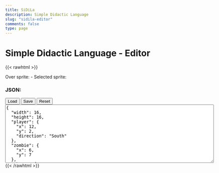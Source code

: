```yaml
---
title: SiDiLa
description: Simple Didactic Language
slug: "sidila-editor"
comments: false
type: page
---
```


# Simple Didactic Language - Editor

{{< rawhtml >}}
<div id="container">
  <div>Over sprite: <span id="hoverSprite"></span> - Selected sprite: <span id="selectedSprite"></span></div>
  <canvas id="paletteCanvas" class="paletteCanvas" width="384" height="160"></canvas>
  <canvas id="editorCanvas" class="editorCanvas" width="256" height="256"></canvas>
</div>
<div id="message" class="message"></div>
<h3>JSON:</h3>
<div>
  <button id="load" class="sidila-button">Load</button>
  <button id="save" class="sidila-button">Save</button>
  <button id="reset" class="sidila-button">Reset</button>
</div>
<textarea id="code" class="source-code" cols="80" rows="12">
{
  "width": 16,
  "height": 16,
  "player": {
    "x": 12,
    "y": 2,
    "direction": "South"
  },
  "zombie": {
    "x": 6,
    "y": 7
  },
  "theme": {
    "image": "dungeon.png",
    "imageWidth": 384,
    "imageHeight": 160,
    "spriteWidth": 16,
    "spriteHeight": 16,
    "background": "#91b09a",
    "sprite": {
      "north": 189,
      "east": 189,
      "south": 189,
      "west": 189,
      "dead": 165,
      "nextNorth": 212,
      "nextEast": 213,
      "nextSouth": 237,
      "nextWest": 236,
      "zombie": 188,
      "deadZombie": 164
    }
  },
  "logic": {
    "54": "Space",
    "172": "Exit",
    "173": "Exit",
    "174": "Exit",
    "175": "Exit",
    "190": "Sphinx"
  },
  "space": 54,
  "map": [
    [
      5,
      6,
      6,
      6,
      6,
      104,
      6,
      6,
      6,
      6,
      6,
      192,
      193,
      194,
      6,
      7
    ],
    [
      29,
      30,
      30,
      147,
      30,
      128,
      30,
      30,
      168,
      30,
      30,
      216,
      217,
      218,
      30,
      31
    ],
    [
      53,
      184,
      186,
      54,
      54,
      54,
      54,
      54,
      54,
      54,
      54,
      54,
      54,
      54,
      54,
      55
    ],
    [
      102,
      54,
      54,
      54,
      54,
      54,
      54,
      54,
      209,
      210,
      54,
      54,
      54,
      54,
      54,
      75
    ],
    [
      76,
      54,
      182,
      54,
      54,
      54,
      54,
      54,
      233,
      234,
      54,
      54,
      54,
      54,
      54,
      99
    ],
    [
      100,
      54,
      54,
      54,
      54,
      54,
      54,
      54,
      54,
      54,
      54,
      54,
      54,
      54,
      54,
      55
    ],
    [
      53,
      54,
      54,
      54,
      54,
      54,
      54,
      54,
      54,
      54,
      54,
      54,
      54,
      54,
      54,
      55
    ],
    [
      53,
      54,
      54,
      54,
      54,
      54,
      54,
      54,
      54,
      54,
      54,
      54,
      54,
      54,
      54,
      55
    ],
    [
      102,
      54,
      54,
      54,
      54,
      54,
      54,
      54,
      54,
      54,
      8,
      78,
      78,
      127,
      78,
      4
    ],
    [
      53,
      54,
      54,
      54,
      54,
      54,
      54,
      54,
      54,
      182,
      99,
      25,
      25,
      25,
      25,
      25
    ],
    [
      76,
      54,
      54,
      54,
      54,
      54,
      54,
      54,
      182,
      182,
      55,
      25,
      25,
      25,
      25,
      25
    ],
    [
      100,
      54,
      54,
      54,
      54,
      190,
      54,
      54,
      54,
      54,
      56,
      6,
      6,
      6,
      6,
      7
    ],
    [
      53,
      54,
      54,
      54,
      54,
      54,
      54,
      54,
      54,
      54,
      80,
      171,
      30,
      174,
      30,
      31
    ],
    [
      53,
      54,
      54,
      54,
      54,
      54,
      54,
      158,
      54,
      54,
      54,
      54,
      54,
      54,
      54,
      55
    ],
    [
      53,
      54,
      54,
      54,
      54,
      54,
      54,
      54,
      54,
      54,
      54,
      54,
      54,
      54,
      54,
      55
    ],
    [
      77,
      78,
      78,
      78,
      127,
      78,
      78,
      78,
      78,
      78,
      127,
      78,
      78,
      78,
      78,
      79
    ]
  ]
}
</textarea>
<script type="text/javascript" src="/sidila/peg.js"></script>
<script type="text/javascript" src="/sidila/sidila-editor.js"></script>
{{< /rawhtml >}}